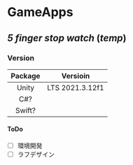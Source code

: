 # GameApps
## *5 finger stop watch* (***temp***)
### Version
| Package | Versioin |
| :---: |  :--: |
| Unity | LTS 2021.3.12f1 |
| C#? | |
| Swift? | |
#### ToDo
- [ ] 環境開発
- [ ] ラフデザイン
